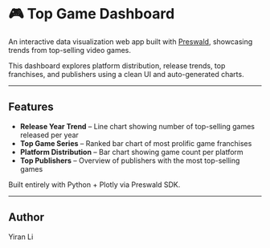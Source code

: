 # 🎮 Top Game Dashboard

An interactive data visualization web app built with [Preswald](https://preswald.com), showcasing trends from top-selling video games.

This dashboard explores platform distribution, release trends, top franchises, and publishers using a clean UI and auto-generated charts.

---

## Features

-  **Release Year Trend** – Line chart showing number of top-selling games released per year  
-  **Top Game Series** – Ranked bar chart of most prolific game franchises  
-  **Platform Distribution** – Bar chart showing game count per platform  
-  **Top Publishers** – Overview of publishers with the most top-selling games  

Built entirely with Python + Plotly via Preswald SDK.

---

## Author
Yiran Li

